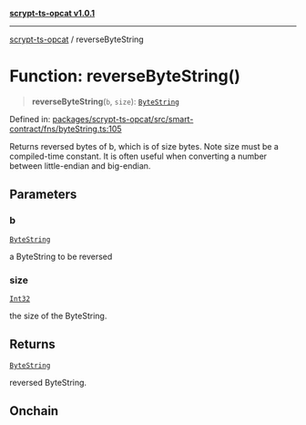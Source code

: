 [**scrypt-ts-opcat v1.0.1**](../README.md)

***

[scrypt-ts-opcat](../README.md) / reverseByteString

# Function: reverseByteString()

> **reverseByteString**(`b`, `size`): [`ByteString`](../type-aliases/ByteString.md)

Defined in: [packages/scrypt-ts-opcat/src/smart-contract/fns/byteString.ts:105](https://github.com/OPCAT-Labs/ts-tools/blob/e67b8657b34dbf57f8a4f9bdf87cdc2742db16bb/packages/scrypt-ts-opcat/src/smart-contract/fns/byteString.ts#L105)

Returns reversed bytes of b, which is of size bytes. Note size must be a compiled-time constant.
It is often useful when converting a number between little-endian and big-endian.

## Parameters

### b

[`ByteString`](../type-aliases/ByteString.md)

a ByteString to be reversed

### size

[`Int32`](../type-aliases/Int32.md)

the size of the ByteString.

## Returns

[`ByteString`](../type-aliases/ByteString.md)

reversed ByteString.

## Onchain
